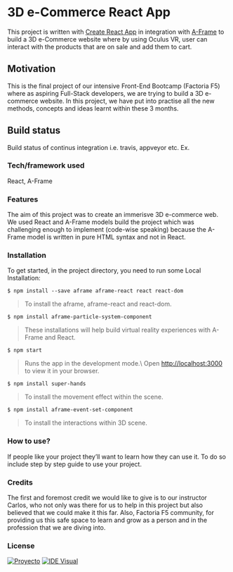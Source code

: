# 3D e-Commerce React App

This project is written with [Create React App](https://github.com/facebook/create-react-app) in integration with [A-Frame](https://aframe.io/) to build a 3D e-Commerce website where by using Oculus VR, user can interact with the products that are on sale and add them to cart. 

## Motivation 

This is the final project of our intensive Front-End Bootcamp (Factoria F5) where as aspiring Full-Stack developers, we are trying to build a 3D e-commerce website. In this project, we have put into practise all the new methods, concepts and ideas learnt within these 3 months. 

## Build status
Build status of continus integration i.e. travis, appveyor etc. Ex. 


### Tech/framework used
React, A-Frame

### Features
The aim of this project was to create an immerisve 3D e-commerce web. We used React and A-Frame models build the project which was challenging enough to implement (code-wise speaking) because the A-Frame model is written in pure HTML syntax and not in React.  

### Installation

To get started, in the project directory, you need to run some Local Installation:

`$ npm install --save aframe aframe-react react react-dom`
> To install the aframe, aframe-react and react-dom.

`$ npm install aframe-particle-system-component`
> These installations will help build virtual reality experiences with A-Frame and React.

`$ npm start`
> Runs the app in the development mode.\ Open [http://localhost:3000](http://localhost:3000) to view it in your browser.

`$ npm install super-hands`
> To install the movement effect within the scene.

`$ npm install aframe-event-set-component`
> To install the interactions within 3D scene.

### How to use?
If people like your project they’ll want to learn how they can use it. To do so include step by step guide to use your project.

### Credits
The first and foremost credit we would like to give is to our instructor Carlos, who not only was there for us to help in this project but also believed that we could make it this far. Also, Factoria F5 community, for providing us this safe space to learn and grow as a person and in the profession that we are diving into.

### License

[![Proyecto](https://img.shields.io/badge/Proyecto-yellow)](https://github.com)
[![IDE Visual](https://img.shields.io/badge/IDE-red)](https://github.com)

